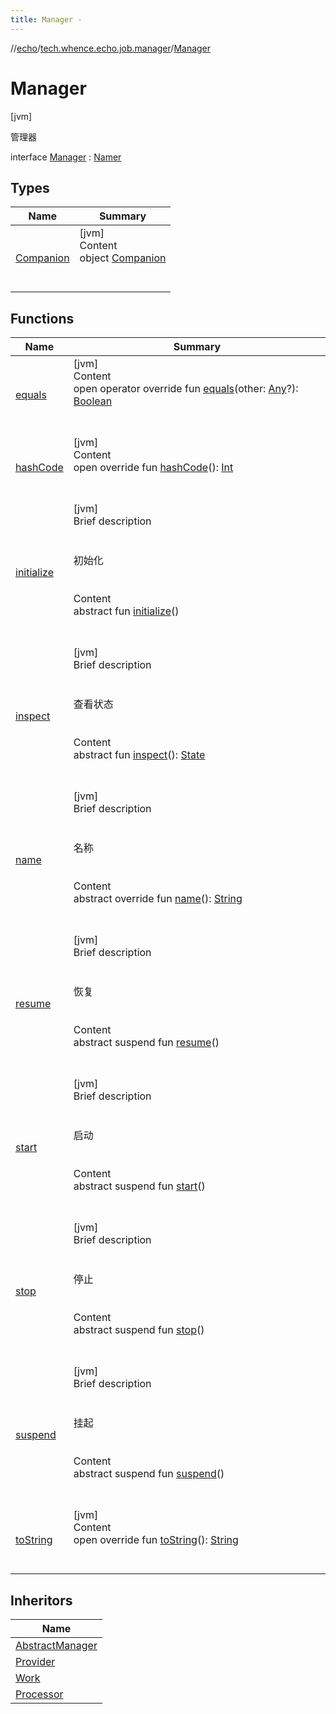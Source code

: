 ```yaml
---
title: Manager -
---
```

//[echo](../../index.md)/[tech.whence.echo.job.manager](../index.md)/[Manager](index.md)



# Manager  
 [jvm] 

管理器

interface [Manager](index.md) : [Namer](../../tech.whence.echo.definition/-namer/index.md)   


## Types  
  
|  Name|  Summary| 
|---|---|
| [Companion](-companion/index.md)| [jvm]  <br>Content  <br>object [Companion](-companion/index.md)  <br><br><br>


## Functions  
  
|  Name|  Summary| 
|---|---|
| [equals](../../tech.whence.echo.webclient.response.exception/-response-unrecognized-exception/index.md#kotlin/Any/equals/#kotlin.Any?/PointingToDeclaration/)| [jvm]  <br>Content  <br>open operator override fun [equals](../../tech.whence.echo.webclient.response.exception/-response-unrecognized-exception/index.md#kotlin/Any/equals/#kotlin.Any?/PointingToDeclaration/)(other: [Any](https://kotlinlang.org/api/latest/jvm/stdlib/kotlin/-any/index.html)?): [Boolean](https://kotlinlang.org/api/latest/jvm/stdlib/kotlin/-boolean/index.html)  <br><br><br>
| [hashCode](../../tech.whence.echo.webclient.response.exception/-response-unrecognized-exception/index.md#kotlin/Any/hashCode/#/PointingToDeclaration/)| [jvm]  <br>Content  <br>open override fun [hashCode](../../tech.whence.echo.webclient.response.exception/-response-unrecognized-exception/index.md#kotlin/Any/hashCode/#/PointingToDeclaration/)(): [Int](https://kotlinlang.org/api/latest/jvm/stdlib/kotlin/-int/index.html)  <br><br><br>
| [initialize](initialize.md)| [jvm]  <br>Brief description  <br><br><br>初始化<br><br>  <br>Content  <br>abstract fun [initialize](initialize.md)()  <br><br><br>
| [inspect](inspect.md)| [jvm]  <br>Brief description  <br><br><br>查看状态<br><br>  <br>Content  <br>abstract fun [inspect](inspect.md)(): [State](../../tech.whence.echo.job.manager.state/-state/index.md)  <br><br><br>
| [name](../../tech.whence.echo.definition/-namer/name.md)| [jvm]  <br>Brief description  <br><br><br>名称<br><br>  <br>Content  <br>abstract override fun [name](../../tech.whence.echo.definition/-namer/name.md)(): [String](https://kotlinlang.org/api/latest/jvm/stdlib/kotlin/-string/index.html)  <br><br><br>
| [resume](resume.md)| [jvm]  <br>Brief description  <br><br><br>恢复<br><br>  <br>Content  <br>abstract suspend fun [resume](resume.md)()  <br><br><br>
| [start](start.md)| [jvm]  <br>Brief description  <br><br><br>启动<br><br>  <br>Content  <br>abstract suspend fun [start](start.md)()  <br><br><br>
| [stop](stop.md)| [jvm]  <br>Brief description  <br><br><br>停止<br><br>  <br>Content  <br>abstract suspend fun [stop](stop.md)()  <br><br><br>
| [suspend](suspend.md)| [jvm]  <br>Brief description  <br><br><br>挂起<br><br>  <br>Content  <br>abstract suspend fun [suspend](suspend.md)()  <br><br><br>
| [toString](../../tech.whence.echo.webclient.response.exception/-response-unrecognized-exception/index.md#kotlin/Any/toString/#/PointingToDeclaration/)| [jvm]  <br>Content  <br>open override fun [toString](../../tech.whence.echo.webclient.response.exception/-response-unrecognized-exception/index.md#kotlin/Any/toString/#/PointingToDeclaration/)(): [String](https://kotlinlang.org/api/latest/jvm/stdlib/kotlin/-string/index.html)  <br><br><br>


## Inheritors  
  
|  Name| 
|---|
| [AbstractManager](../-abstract-manager/index.md)
| [Provider](../../tech.whence.echo.job.stream.provider/-provider/index.md)
| [Work](../../tech.whence.echo.job.stream.work/-work/index.md)
| [Processor](../../tech.whence.echo.support.kafka.receiver.processor/-processor/index.md)


